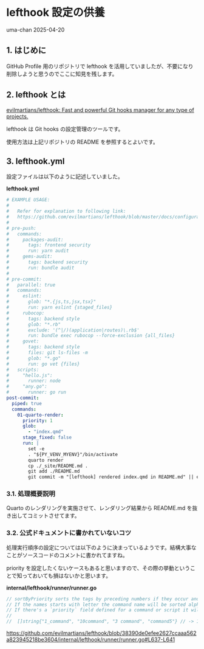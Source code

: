 # lefthook 設定の供養
uma-chan
2025-04-20

## 1. はじめに

GitHub Profile 用のリポジトリで lefthook
を活用していましたが、不要になり削除しようと思うのでここに知見を残します。

## 2. lefthook とは

[evilmartians/lefthook: Fast and powerful Git hooks manager for any type
of projects.](https://github.com/evilmartians/lefthook)

lefthook は Git hooks の設定管理のツールです。

使用方法は上記リポジトリの README を参照するとよいです。

## 3. lefthook.yml

設定ファイルは以下のように記述していました。

<div class="code-with-filename">

**lefthook.yml**

``` yml
# EXAMPLE USAGE:
#
#   Refer for explanation to following link:
#   https://github.com/evilmartians/lefthook/blob/master/docs/configuration.md
#
# pre-push:
#   commands:
#     packages-audit:
#       tags: frontend security
#       run: yarn audit
#     gems-audit:
#       tags: backend security
#       run: bundle audit
#
# pre-commit:
#   parallel: true
#   commands:
#     eslint:
#       glob: "*.{js,ts,jsx,tsx}"
#       run: yarn eslint {staged_files}
#     rubocop:
#       tags: backend style
#       glob: "*.rb"
#       exclude: '(^|/)(application|routes)\.rb$'
#       run: bundle exec rubocop --force-exclusion {all_files}
#     govet:
#       tags: backend style
#       files: git ls-files -m
#       glob: "*.go"
#       run: go vet {files}
#   scripts:
#     "hello.js":
#       runner: node
#     "any.go":
#       runner: go run
post-commit:
  piped: true
  commands:
    01-quarto-render:
      priority: 1
      glob:
        - "index.qmd"
      stage_fixed: false
      run: |
        set -e
        . "${PY_VENV_MYENV}"/bin/activate
        quarto render
        cp ./_site/README.md .
        git add ./README.md
        git commit -m "[lefthook] rendered index.qmd in README.md" || exit 0
```

</div>

### 3.1. 処理概要説明

Quarto のレンダリングを実施させて、レンダリング結果から README.md
を抜き出してコミットさせてます。

### 3.2. 公式ドキュメントに書かれていないコツ

処理実行順序の設定については以下のように決まっているようです。結構大事なことがソースコードのコメントに書かれてますね。

priority
を設定したくないケースもあると思いますので、その際の挙動ということで知っておいても損はないかと思います。

<div class="code-with-filename">

**internal/lefthook/runner/runner.go**

``` go
// sortByPriority sorts the tags by preceding numbers if they occur and special priority if it is set.
// If the names starts with letter the command name will be sorted alphabetically.
// If there's a `priority` field defined for a command or script it will be used instead of alphanumeric sorting.
//
//  []string{"1_command", "10command", "3 command", "command5"} // -> 1_command, 3 command, 10command, command5
```

</div>

<https://github.com/evilmartians/lefthook/blob/38390de0efee2627ccaaa562a823945218be3604/internal/lefthook/runner/runner.go#L637-L641>
